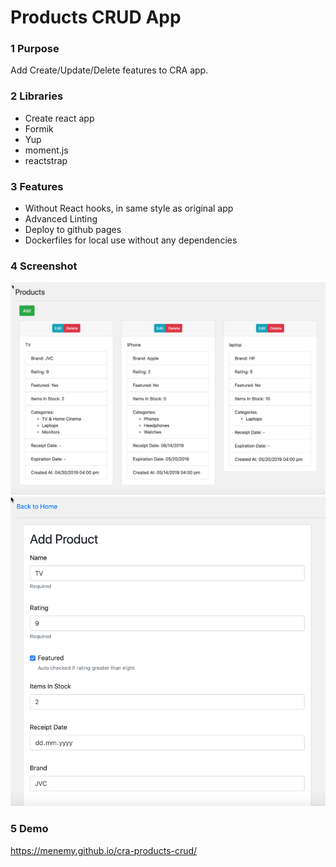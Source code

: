# Products CRUD App

### 1 Purpose
Add Create/Update/Delete features to CRA app.

### 2 Libraries
* Create react app
* Formik
* Yup
* moment.js
* reactstrap

### 3 Features
* Without React hooks, in same style as original app
* Advanced Linting
* Deploy to github pages
* Dockerfiles for local use without any dependencies

### 4 Screenshot
<img src="./examples/products.png" width="600">
<img src="./examples/form.png" width="600">

### 5 Demo
https://menemy.github.io/cra-products-crud/
